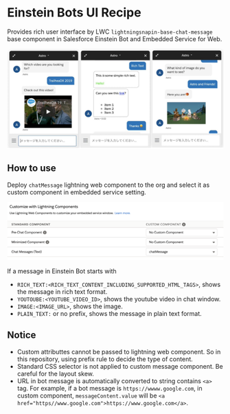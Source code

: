 # Einstein Bots UI Recipe
Provides rich user interface by LWC `lightningsnapin-base-chat-message` base component in Salesforce Einstein Bot and Embedded Service for Web.

![](img/screenshots.jpg)

## How to use
Deploy `chatMessage` lightning web component to the org and select it as custom component in embedded service setting.

<kbd><img src="img/embeddedservice_setting.png"></kbd>

If a message in Einstein Bot starts with
* `RICH_TEXT:<RICH_TEXT_CONTENT_INCLUDING_SUPPORTED_HTML_TAGS>`, shows the message in rich text format.
* `YOUTOUBE:<YOUTUBE_VIDEO_ID>`, shows the youtube video in chat window.
* `IMAGE:<IMAGE_URL>`, shows the image.
* `PLAIN_TEXT:` or no prefix, shows the message in plain text format.

## Notice
* Custom attributtes cannot be passed to lightning web component. So in this repository, using prefix rule to decide the type of content.
* Standard CSS selector is not applied to custom message component. Be careful for the layout skew.
* URL in bot message is automatically converted to string contains `<a>` tag. For example, if a bot message is `https://wwww.google.com`, in custom component, `messageContent.value` will be `<a href="https//www.google.com">https://www.google.com</a>`.
